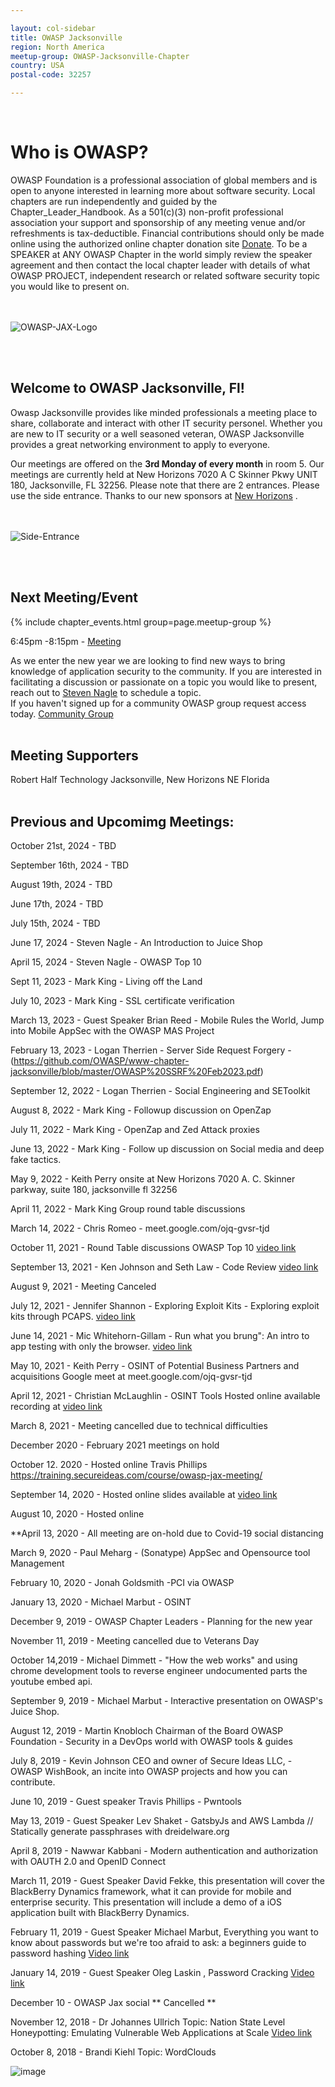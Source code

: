 ```yaml
---

layout: col-sidebar
title: OWASP Jacksonville
region: North America
meetup-group: OWASP-Jacksonville-Chapter
country: USA
postal-code: 32257

---
```

 
&nbsp;  
# **Who is OWASP?**

OWASP Foundation is a professional association of global members and is open to anyone interested in learning more about software security.  Local chapters are run independently and guided by the Chapter_Leader_Handbook.  As a 501(c)(3) non-profit professional association your support and sponsorship of any meeting venue and/or refreshments is tax-deductible.  Financial contributions should only be made online using the authorized online chapter donation site [Donate](https://owasp.org).  To be a SPEAKER at ANY OWASP Chapter in the world simply review the speaker agreement and then contact the local chapter leader with details of what OWASP PROJECT, independent research or related software security topic you would like to present on.

&nbsp;  
&nbsp;  
![OWASP-JAX-Logo](assets/images/600_480931982.jpeg)

&nbsp;  
&nbsp;  
## **Welcome to OWASP Jacksonville, Fl!**

Owasp Jacksonville provides like minded professionals a meeting place to share, collaborate and interact with other IT security personel.  Whether you are new to IT security or a well seasoned veteran, OWASP Jacksonville provides a great networking environment to apply to everyone. 

Our meetings are offered on the **3rd Monday of every month** in room 5. Our meetings are currently held at New Horizons 7020 A C Skinner Pkwy UNIT 180, Jacksonville, FL 32256. Please note that there are 2 entrances. Please use the side entrance. Thanks to our new sponsors at [New Horizons](https://www.newhorizons-jax.com/) .

&nbsp;  
&nbsp;    
![Side-Entrance](assets/images/Side_Entrance.jpg)     

&nbsp;  
&nbsp;  

## Next Meeting/Event <!-- You should keep this section as it will populate your meetup events -->

{% include chapter_events.html group=page.meetup-group %}


6:45pm -8:15pm - [Meeting](https://www.meetup.com/OWASP-Jacksonville-Chapter/)


As we enter the new year we are looking to find new ways to bring knowledge of application security to the community.  If you are interested in facilitating a discussion or passionate on a topic you would like to present, reach out to [Steven Nagle](mailto:steven.nagle@owasp.org) to schedule a topic.
&nbsp;  
If you haven't signed up for a community OWASP group request access today.  [Community Group](https://groups.google.com/a/owasp.org/forum/#!forum/jacksonville-chapter)
&nbsp;  
&nbsp;  
## Meeting Supporters
Robert Half Technology Jacksonville, New Horizons NE Florida
&nbsp;  
&nbsp;  
## Previous and Upcomimg Meetings:

October 21st, 2024 - TBD

September 16th, 2024 - TBD

August 19th, 2024 - TBD

June 17th, 2024 - TBD

July 15th, 2024 - TBD

June 17, 2024 - Steven Nagle - An Introduction to Juice Shop

April 15, 2024 - Steven Nagle - OWASP Top 10

Sept 11, 2023 - Mark King - Living off the Land

July 10, 2023 - Mark King - SSL certificate verification

March 13, 2023 - Guest Speaker Brian Reed - Mobile Rules the World, Jump into Mobile AppSec with the OWASP MAS Project

February 13, 2023 - Logan Therrien - Server Side Request Forgery - (https://github.com/OWASP/www-chapter-jacksonville/blob/master/OWASP%20SSRF%20Feb2023.pdf) 

September 12, 2022 - Logan Therrien - Social Engineering and SEToolkit

August 8, 2022 - Mark King - Followup discussion on OpenZap

July 11, 2022 - Mark King - OpenZap and Zed Attack proxies

June 13, 2022 - Mark King - Follow up discussion on Social media and deep fake tactics.

May 9, 2022 - Keith Perry onsite at New Horizons 7020 A. C. Skinner parkway, suite 180, jacksonville fl 32256

April 11, 2022 - Mark King Group round table discussions

March 14, 2022 - Chris Romeo - meet.google.com/ojq-gvsr-tjd

October 11, 2021 - Round Table discussions OWASP Top 10 [video link](https://youtu.be/0BwMYtt2qro)

September 13, 2021 - Ken Johnson and Seth Law - Code Review [video link](https://youtu.be/SSnSNPG6nLY)

August 9, 2021 - Meeting Canceled

July 12, 2021 - Jennifer Shannon - Exploring Exploit Kits - Exploring exploit kits through PCAPS. [video link](https://youtu.be/iZ68r20H_L0)

June 14, 2021 - Mic Whitehorn-Gillam - Run what you brung": An intro to app testing with only the browser. [video link](https://youtu.be/xyjcGIIItGA)

May 10, 2021 - Keith Perry - OSINT of Potential Business Partners and acquisitions Google meet at meet.google.com/ojq-gvsr-tjd

April 12, 2021 - Christian McLaughlin - OSINT Tools Hosted online available recording at [video link](https://aombbb2020.academyofmine.net/playback/presentation/2.0/playback.html?meetingId=2486e7b8421bdd70892872e096f5d617abf5bec1-1618264657202)

March 8, 2021 - Meeting cancelled due to technical difficulties

December 2020 - February 2021 meetings on hold

October 12. 2020 - Hosted online Travis Phillips https://training.secureideas.com/course/owasp-jax-meeting/

September 14, 2020 - Hosted online slides available at [video link](https://aombbb2020.academyofmine.net/playback/presentation/2.0/playback.html?meetingId=c5bb0e1eb7f6cdb87cb1632d32927ff779b220bc-1600121782941)

August 10, 2020 - Hosted online

**April 13, 2020 - All meeting are on-hold due to Covid-19 social distancing 

March 9, 2020 - Paul Meharg - (Sonatype) AppSec and Opensource tool Management 

February 10, 2020 - Jonah Goldsmith -PCI via OWASP 

January 13, 2020 - Michael Marbut - OSINT

December 9, 2019 - OWASP Chapter Leaders - Planning for the new year

November 11, 2019 - Meeting cancelled due to Veterans Day

October 14,2019 - Michael Dimmett - "How the web works" and using chrome development tools to reverse engineer undocumented parts the youtube embed api. 

September 9, 2019 - Michael Marbut - Interactive presentation on OWASP's Juice Shop.

August 12, 2019 - Martin Knobloch Chairman of the Board OWASP Foundation - Security in a DevOps world with OWASP tools & guides

July 8, 2019 - Kevin Johnson CEO and owner of Secure Ideas LLC, - OWASP WishBook, an incite into OWASP projects and how you can contribute.

June 10, 2019 - Guest speaker Travis Phillips - Pwntools

May 13, 2019 - Guest Speaker Lev Shaket - GatsbyJs and AWS Lambda // Statically generate passphrases with dreidelware.org

April 8, 2019 - Nawwar Kabbani - Modern authentication and authorization with OAUTH 2.0 and OpenID Connect

March 11, 2019 - Guest Speaker David Fekke, this presentation will cover the BlackBerry Dynamics framework, what it can provide for mobile and enterprise security. This presentation will include a demo of a iOS application built with BlackBerry Dynamics. 

February 11, 2019 - Guest Speaker Michael Marbut, Everything you want to know about passwords but we're too afraid to ask: a beginners guide to password hashing [Video link](https://youtu.be/prhE150EiI4)

January 14, 2019 - Guest Speaker Oleg Laskin , Password Cracking [Video link](https://www.youtube.com/watch?v=Sz2IayEfuBg&t=741s)

December 10 - OWASP Jax social ** Cancelled **

November 12, 2018 - Dr Johannes Ullrich Topic: Nation State Level Honeypotting: Emulating Vulnerable Web Applications at Scale [Video link](https://youtu.be/2anqrtfJ1nA)

October 8, 2018 - Brandi Kiehl Topic: WordClouds

![image](https://github.com/OWASP/www-chapter-jacksonville/assets/48779400/46f6985c-e5e7-4987-9d5c-fb004780ec9c)



